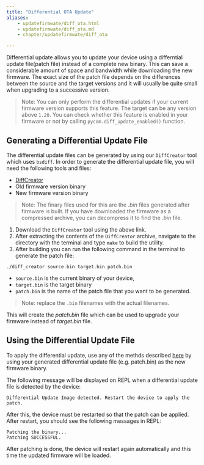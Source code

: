 ```yaml
---
title: "Differential OTA Update"
aliases:
    - updatefirmwate/diff_ota.html
    - updatefirmwate/diff_ota.md
    - chapter/updatefirmwate/diff_ota

---
```


Differential update allows you to update your device using a differntial update file(patch file) instead of a complete new binary. This can save a considerable amount of space and bandwidth while downloading the new firmware. The exact size of the patch file depends on the differences  between the source and the target versions and it will usually be quite small when upgrading to a successive version.

> Note: You can only perform the differential updates if your current firmware version supports this feature. The target can be any version above `1.20`. You can check whether this feature is enabled in your firmware or not by calling `pycom.diff_update_enabled()` function.

## Generating a Differential Update File

The differential update files can be generated by using our `DiffCreator` tool which uses `bsdiff`.
In order to generate the differential update file, you will need the following tools and files:

* [DiffCreator](/gitbook/assets/DiffCreator.tar.gz)
* Old firmware version binary
* New firmware version binary

> Note: The finary files used for this are the *.bin* files generated after firmware is built. If you have downloaded the firmware as a compressed archive, you can decompress it to find the *.bin* file.

1. Download the `DiffCreator` tool using the above link.
2. After extracting the contents of the `DiffCreator` archive, navigate to the directory with the terminal and type `make` to build the utility. 
3. After building you can run the following command in the terminal to generate the patch file:

```
./diff_creator source.bin target.bin patch.bin
```

* `source.bin` is the current binary of your device, 
* `target.bin` is the target binary
* `patch.bin` is the name of the patch file that you want to be generated.


> Note: replace the `.bin` filenames with the actual filenames.

This will create the *patch.bin* file which can be used to upgrade your firmware instead of *target.bin* file.


## Using the Differential Update File

To apply the differential update, use any of the methds described [here](../ota) by using your generated differential update file (e.g. patch.bin) as the new firmware binary.

The following message will be displayed on REPL when a differential update file is detected by the device:

```
Differential Update Image detected. Restart the device to apply the patch.
```

After this, the device must be restarted so that the patch can be applied. After restart, you should see the following messages in REPL:

```
Patching the binary...
Patching SUCCESSFUL.
```

After patching is done, the device will restart again automatically and this time the updated firmware will be loaded.

